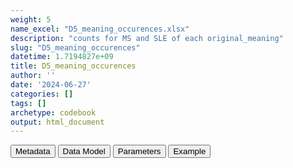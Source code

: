 ```yaml
---
weight: 5
name_excel: "D5_meaning_occurences.xlsx"
description: "counts for MS and SLE of each original_meaning"
slug: "D5_meaning_occurences"
datetime: 1.7194827e+09
title: D5_meaning_occurences
author: ''
date: '2024-06-27'
categories: []
tags: []
archetype: codebook
output: html_document
---
```


<script src="/rmarkdown-libs/core-js/shim.min.js"></script>
<script src="/rmarkdown-libs/react/react.min.js"></script>
<script src="/rmarkdown-libs/react/react-dom.min.js"></script>
<script src="/rmarkdown-libs/reactwidget/react-tools.js"></script>
<script src="/rmarkdown-libs/htmlwidgets/htmlwidgets.js"></script>
<link href="/rmarkdown-libs/reactable/reactable.css" rel="stylesheet" />
<script src="/rmarkdown-libs/reactable-binding/reactable.js"></script>
<div class="tab">
<button class="tablinks" onclick="openCity(event, &#39;Metadata&#39;)" id="defaultOpen">Metadata</button>
<button class="tablinks" onclick="openCity(event, &#39;Data Model&#39;)">Data Model</button>
<button class="tablinks" onclick="openCity(event, &#39;Parameters&#39;)">Parameters</button>
<button class="tablinks" onclick="openCity(event, &#39;Example&#39;)">Example</button>
</div>
<div id="Metadata" class="tabcontent">
<div id="htmlwidget-1" class="reactable html-widget" style="width:auto;height:600px;"></div>
<script type="application/json" data-for="htmlwidget-1">{"x":{"tag":{"name":"Reactable","attribs":{"data":{"medatata_name":["Name of the dataset","Content of the dataset","Unit of observation","Dataset where the list of UoOs is fully listed and with 1 record per UoO","How many observations per UoO","Variables capturing the UoO","Primary key","Parameters",null,null,null,null,null,null,null,null,null,null,null,null],"metadata_content":["D5_meaning_occurences","counts for MS and SLE of each original_meaning","concept, original_meaning",null,"1.0",null,null,null,null,null,null,null,null,null,null,null,null,null,null,null]},"columns":[{"id":"medatata_name","name":"medatata_name","type":"character"},{"id":"metadata_content","name":"metadata_content","type":"character"}],"sortable":false,"searchable":true,"pagination":false,"highlight":true,"bordered":true,"striped":true,"style":{"maxWidth":1800},"height":"600px","dataKey":"7fe7565bab87fadb7aa0a853a204e6b2"},"children":[]},"class":"reactR_markup"},"evals":[],"jsHooks":[]}</script>
</div>
<div id="Data Model" class="tabcontent">
<div id="htmlwidget-2" class="reactable html-widget" style="width:auto;height:600px;"></div>
<script type="application/json" data-for="htmlwidget-2">{"x":{"tag":{"name":"Reactable","attribs":{"data":{"VarName":["concept","original_meaning","meaning_recoded","count",null,null,null,null,null,null,null,null,null,null,null,null,null,null,null,null],"Description":["concept name","original meaning name as in instance tables","recoded meaning name as specified in SAP1","count of occurence by unit of observation",null,null,null,null,null,null,null,null,null,null,null,null,null,null,null,null],"Format":["character","character","character","integer",null,null,null,null,null,null,null,null,null,null,null,null,null,null,null,null],"Vocabulary":["MS \nSLE","hospitalisation_primary\nhospitalisation_secondary\nprimary_care_event\nemergency_room_diagnosis\nexemption\n...","INPATIENT = all diagnoses recorded in hospital during an inpatient episode\nPC = all diagnoses recorded in primary care\nLONGTERM = all diagnoses recorded in a setting devoted to certify chronic diseases \nOUTPATIENT_NO_PC = all diagnoses recordeed in an outpatient encounter excluded those recorded in primary care",null,null,null,null,null,null,null,null,null,null,null,null,null,null,null,null,null],"Parameters":[null,null,null,null,null,null,null,null,null,null,null,null,null,null,null,null,null,null,null,null],"Notes and examples":[null,null,"Ther correspondence between original_meaning and meaning_recoded is stored in the parameter meanings_of_this_study with is assigned in 07_algorithms, as follows\n\nmeanings_of_this_study[[\"INPATIENT\"]]=c(\"hospitalisation_primary\",\"hospitalisation_secondary\",\"hospital_diagnosis\",\"hopitalisation_diagnosis_unspecified\",\"episode_primary_diagnosis\",\"episode_secondary_diagnosis\",\"diagnosis_procedure\",\"procedure_during_hospitalisation\",\"hospitalisation_associated\",\"hospitalisation_linked\",\"diag_hospitalisation_automatically_referred_to_PC\",\"hospitalisation_ICU_primary\",\"hospitalisation_ICU_secondary\",\"hospitalisation_ICU_unspecified\",\"emergency_room_diagnosis\",\"emergency_room_presentation\",\"hospitalisation_not_overnight_primary\", \"hospitalisation_not_overnight_secondary\", \"radiation_hospitalised_primary\", \"radiation_hospitalised_secondary\")\nmeanings_of_this_study[[\"PC\"]]=c(\"primary_care_event\",\"primary_care_diagnosis\",\"primary_care_events_BIFAP\",\"primary_care_antecedents_BIFAP\",\"primary_care_condicionants_BIFAP\",\"primary_care_main_diagnosis\", \"primary_care_secondary_diagnosis\", \"primary_care_midwife_main_diagnosis\", \"primary_care_midwife_secondary_diagnosis\",\"primary_care_emergency_event\")\nmeanings_of_this_study[[\"OUTPATIENT_NO_PC\"]] = c(\"specialist_diagnosis\",\"outpatient_hospital_planned_primary\",\"outpatient_hospital_planned_secondary\",\"outpatient_contact_primary\",\"outpatient_contact_secondary\",\"access_to_mental_health_service_primary\", \"access_to_mental_health_service_comorbidity\",\"reason_for_specialist_encounter\")\nmeanings_of_this_study[[\"LONGTERM\"]] = c(\"exemption\",\"long_term_diagnosis\")",null,null,null,null,null,null,null,null,null,null,null,null,null,null,null,null,null],"Source tables and variables":[null,null,null,null,null,null,null,null,null,null,null,null,null,null,null,null,null,null,null,null],"Retrieved":[null,null,null,null,null,null,null,null,null,null,null,null,null,null,null,null,null,null,null,null],"Calculated":[null,null,null,null,null,null,null,null,null,null,null,null,null,null,null,null,null,null,null,null],"Algorithm_id":[null,null,null,null,null,null,null,null,null,null,null,null,null,null,null,null,null,null,null,null],"Rule":[null,null,null,null,null,null,null,null,null,null,null,null,null,null,null,null,null,null,null,null]},"columns":[{"id":"VarName","name":"VarName","type":"character"},{"id":"Description","name":"Description","type":"character"},{"id":"Format","name":"Format","type":"character"},{"id":"Vocabulary","name":"Vocabulary","type":"character"},{"id":"Parameters","name":"Parameters","type":"logical"},{"id":"Notes and examples","name":"Notes and examples","type":"character"},{"id":"Source tables and variables","name":"Source tables and variables","type":"logical"},{"id":"Retrieved","name":"Retrieved","type":"logical"},{"id":"Calculated","name":"Calculated","type":"logical"},{"id":"Algorithm_id","name":"Algorithm_id","type":"logical"},{"id":"Rule","name":"Rule","type":"logical"}],"sortable":false,"searchable":true,"pagination":false,"highlight":true,"bordered":true,"striped":true,"style":{"maxWidth":1800},"height":"600px","dataKey":"f865c4a30c9931b54c3bf1a0e5062392"},"children":[]},"class":"reactR_markup"},"evals":[],"jsHooks":[]}</script>
</div>
<div id="Parameters" class="tabcontent">
<div id="htmlwidget-3" class="reactable html-widget" style="width:auto;height:600px;"></div>
<script type="application/json" data-for="htmlwidget-3">{"x":{"tag":{"name":"Reactable","attribs":{"data":{"parameter":[null,null,null,null,null,null,null,null,null,null,null,null,null,null,null,null,null,null,null,null],"value":[null,null,null,null,null,null,null,null,null,null,null,null,null,null,null,null,null,null,null,null]},"columns":[{"id":"parameter","name":"parameter","type":"logical"},{"id":"value","name":"value","type":"logical"}],"sortable":false,"searchable":true,"pagination":false,"highlight":true,"bordered":true,"striped":true,"style":{"maxWidth":1800},"height":"600px","dataKey":"0b8053400ba14f40add5694cabec5db3"},"children":[]},"class":"reactR_markup"},"evals":[],"jsHooks":[]}</script>
</div>
<div id="Example" class="tabcontent">
<div id="htmlwidget-4" class="reactable html-widget" style="width:auto;height:600px;"></div>
<script type="application/json" data-for="htmlwidget-4">{"x":{"tag":{"name":"Reactable","attribs":{"data":{"concept":["MS","MS","MS","SLE","SLE","SLE","SLE","SLE",null,null,null,null,null,null,null,null,null,null,null,null],"original_meaning":["hospitalisation_primary","emergency_room_diagnosis","exemption","hospitalisation_primary","access_to_mental_health_service_primary","emergency_room_diagnosis","hospitalisation_secondary","exemption",null,null,null,null,null,null,null,null,null,null,null,null],"meaning_recoded":["INPATIENT","INPATIENT","LONGTERM","INPATIENT","OUTPATIENT_NO_PC","INPATIENT","INPATIENT","LONGTERM",null,null,null,null,null,null,null,null,null,null,null,null],"count":[13,2,11,10,1,1,5,5,"NA","NA","NA","NA","NA","NA","NA","NA","NA","NA","NA","NA"]},"columns":[{"id":"concept","name":"concept","type":"character"},{"id":"original_meaning","name":"original_meaning","type":"character"},{"id":"meaning_recoded","name":"meaning_recoded","type":"character"},{"id":"count","name":"count","type":"numeric"}],"sortable":false,"searchable":true,"pagination":false,"highlight":true,"bordered":true,"striped":true,"style":{"maxWidth":1800},"height":"600px","dataKey":"edf848a97c662bc644b49814bb31a2eb"},"children":[]},"class":"reactR_markup"},"evals":[],"jsHooks":[]}</script>
</div>
